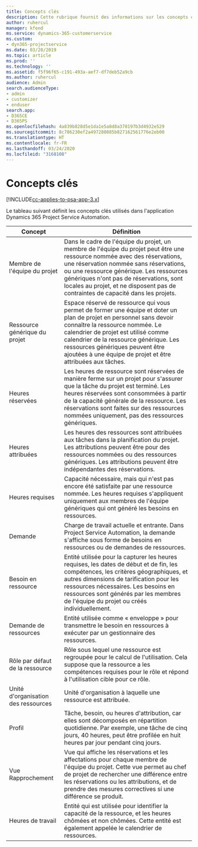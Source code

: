 ```yaml
---
title: Concepts clés
description: Cette rubrique fournit des informations sur les concepts clés de la gestion des ressources dans Project Service Automation.
author: ruhercul
manager: kfend
ms.service: dynamics-365-customerservice
ms.custom:
- dyn365-projectservice
ms.date: 03/28/2019
ms.topic: article
ms.prod: ''
ms.technology: ''
ms.assetid: f5f96f65-c191-493a-aef7-df7deb52a9cb
ms.author: ruhercul
audience: Admin
search.audienceType:
- admin
- customizer
- enduser
search.app:
- D365CE
- D365PS
ms.openlocfilehash: 4a839b828d5e1da1e5a8d8a378197b3d4932e529
ms.sourcegitcommit: 8c786230ef2a497280885b827162561776e2eb00
ms.translationtype: HT
ms.contentlocale: fr-FR
ms.lasthandoff: 03/24/2020
ms.locfileid: "3168108"
---
```

# <a name="key-concepts"></a>Concepts clés

[!INCLUDE[cc-applies-to-psa-app-3.x](../includes/cc-applies-to-psa-app-3x.md)]

Le tableau suivant définit les concepts clés utilisés dans l'application Dynamics 365 Project Service Automation.

| Concept                    | Définition |
|----------------------------|------------|
| Membre de l'équipe du projet        | Dans le cadre de l'équipe du projet, un membre de l'équipe du projet peut être une ressource nommée avec des réservations, une réservation nommée sans réservations, ou une ressource générique. Les ressources génériques n'ont pas de réservations, sont locales au projet, et ne disposent pas de contraintes de capacité dans les projets. |
| Ressource générique du projet   | Espace réservé de ressource qui vous permet de former une équipe et doter un plan de projet en personnel sans devoir connaître la ressource nommée. Le calendrier de projet est utilisé comme calendrier de la ressource générique. Les ressources génériques peuvent être ajoutées à une équipe de projet et être attribuées aux tâches. |
| Heures réservées               | Les heures de ressource sont réservées de manière ferme sur un projet pour s'assurer que la tâche du projet est terminé. Les heures réservées sont consommées à partir de la capacité générale de la ressource. Les réservations sont faites sur des ressources nommées uniquement, pas des ressources génériques. |
| Heures attribuées             | Les heures des ressources sont attribuées aux tâches dans la planification du projet. Les attributions peuvent être pour des ressources nommées ou des ressources génériques. Les attributions peuvent être indépendantes des réservations. |
| Heures requises             | Capacité nécessaire, mais qui n'est pas encore été satisfaite par une ressource nommée. Les heures requises s'appliquent uniquement aux membres de l'équipe génériques qui ont généré les besoins en ressources. |
| Demande                     | Charge de travail actuelle et entrante. Dans Project Service Automation, la demande s'affiche sous forme de besoins en ressources ou de demandes de ressources. |
| Besoin en ressource       | Entité utilisée pour la capturer les heures requises, les dates de début et de fin, les compétences, les critères géographiques, et autres dimensions de tarification pour les ressources nécessaires. Les besoins en ressources sont générés par les membres de l'équipe du projet ou créés individuellement. |
| Demande de ressources           | Entité utilisée comme « enveloppe » pour transmettre le besoin en ressources à exécuter par un gestionnaire des ressources. |
| Rôle par défaut de la ressource      | Rôle sous lequel une ressource est regroupée pour le calcul de l'utilisation. Cela suppose que la ressource a les compétences requises pour le rôle et répond à l'utilisation cible pour ce rôle. |
| Unité d'organisation des ressources | Unité d'organisation à laquelle une ressource est attribuée. |
| Profil                    | Tâche, besoin, ou heures d'attribution, car elles sont décomposés en répartition quotidienne. Par exemple, une tâche de cinq jours, 40 heures, peut être profilée en huit heures par jour pendant cinq jours. |
| Vue Rapprochement        | Vue qui affiche les réservations et les affectations pour chaque membre de l'équipe du projet. Cette vue permet au chef de projet de rechercher une différence entre les réservations ou les attributions, et de prendre des mesures correctives si une différence se produit. |
| Heures de travail                 | Entité qui est utilisée pour identifier la capacité de la ressource, et les heures chômées et non chômées. Cette entité est également appelée le calendrier de ressources. |
